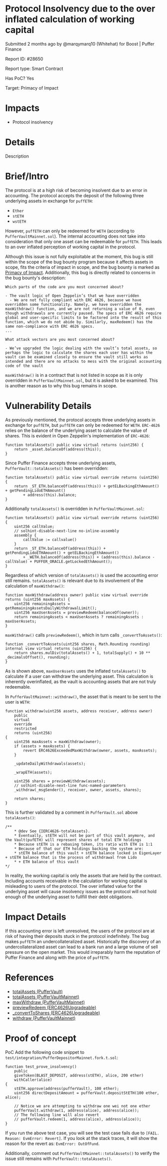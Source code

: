 # Protocol Insolvency due to the over inflated calculation of working capital
Submitted 2 months ago by @marqymarq10 (Whitehat) for Boost | Puffer Finance

Report ID: #28650

Report type: Smart Contract

Has PoC? Yes

Target: Primacy of Impact

# Impacts
- Protocol insolvency

# Details
Description

# Brief/Intro
The protocol is at a high risk of becoming insolvent due to an error in accounting. The protocol accepts the deposit of the following three underlying assets in exchange for `puffETH`:

- `Ether`
- `stETH`
- `wstETH`

However, `puffETH` can only be redeemed for `WETH` (according to `PufferVaultMainnet.sol`). The internal accounting does not take into consideration that only one asset can be redeemable for `puffETH`. This leads to an over inflated perception of working capital in the protocol.

Although this issue is not fully exploitable at the moment, this bug is still within the scope of the bug bounty program because it affects assets in scope, fits the criteria of impact in scope, and the bug bounty is marked as [Primacy of Impact](https://immunefisupport.zendesk.com/hc/en-us/articles/12340245635089-Best-Practices-Primacy-of-Impact). Additionally, this bug is directly related to concerns in the bug bounty's description:

```
Which parts of the code are you most concerned about?

- The vault logic of Open Zeppelin’s that we have overridden
  - We are not fully compliant with ERC 4626, because we have overridden some functionality. Namely, we have overridden the maxWithdraw() function, and we are not returning a value of 0, even though withdrawals are currently paused. The specs of ERC 4626 require global and user-specific limits to be factored into the result of this function, which we do not abide by. Similarly, maxRedeem() has the same non-compliance with ERC 4626 specs.
...

What attack vectors are you most concerned about?

- We’ve upgraded the logic dealing with the vault’s total assets, so perhaps the logic to calculate the shares each user has within the vault can be examined closely to ensure the vault still works as intended and there are no attacks to mess with the original accounting code of the vault
```

`maxWithdraw()` is in a contract that is not listed in scope as it is only overridden in `PufferVaultMainnet.sol`, but it is asked to be examined. This is another reason as to why this bug remains in scope.

# Vulnerability Details
As previously mentioned, the protocol accepts three underlying assets in exchange for `puffETH`, but `puffETH` can only be redeemed for `WETH`. `ERC-4626` relies on the balance of the underlying asset to calculate the value of shares. This is evident in Open Zeppelin's implementation of `ERC-4626`:

```
function totalAssets() public view virtual returns (uint256) {
    return _asset.balanceOf(address(this));
}
```

Since Puffer Finance accepts three underlying assets, `PufferVault::totalAssets()` has been overridden:

```
function totalAssets() public view virtual override returns (uint256) {
    return _ST_ETH.balanceOf(address(this)) + getELBackingEthAmount() + getPendingLidoETHAmount()
        + address(this).balance;
}
```

Additionally `totalAssets()` is overridden in `PufferVaultMainnet.sol`:

```
function totalAssets() public view virtual override returns (uint256) {
    uint256 callValue;
    // solhint-disable-next-line no-inline-assembly
    assembly {
        callValue := callvalue()
    }
    return _ST_ETH.balanceOf(address(this)) + getPendingLidoETHAmount() + getELBackingEthAmount()
        + _WETH.balanceOf(address(this)) + (address(this).balance - callValue) + PUFFER_ORACLE.getLockedEthAmount();
}
```

Regardless of which version of `totalAssets()` is used the accounting error still remains. `totalAssets()` is relevant due to its involvement of the calculation of `maxWithdraw()`:

```
function maxWithdraw(address owner) public view virtual override returns (uint256 maxAssets) {
    uint256 remainingAssets = getRemainingAssetsDailyWithdrawalLimit();
    uint256 maxUserAssets = previewRedeem(balanceOf(owner));
    return remainingAssets < maxUserAssets ? remainingAssets : maxUserAssets;
}
```

`maxWithdraw()` calls `previewRedeem()`, which in turn calls `_convertToAssets()`:

```
function _convertToAssets(uint256 shares, Math.Rounding rounding) internal view virtual returns (uint256) {
    return shares.mulDiv(totalAssets() + 1, totalSupply() + 10 ** _decimalsOffset(), rounding);
}
```

As is shown above, `maxUserAssets` uses the inflated `totalAssets()` to calculate if a user can withdraw the underlying asset. This calculation is inherently overinflated, as the vault is accounting assets that are not truly redeemable.

In `PufferVaultMainnet::withdraw()`, the asset that is meant to be sent to the user is `WETH`:

```
function withdraw(uint256 assets, address receiver, address owner)
    public
    virtual
    override
    restricted
    returns (uint256)
{
    uint256 maxAssets = maxWithdraw(owner);
    if (assets > maxAssets) {
        revert ERC4626ExceededMaxWithdraw(owner, assets, maxAssets);
    }

    _updateDailyWithdrawals(assets);

    _wrapETH(assets);

    uint256 shares = previewWithdraw(assets);
    // solhint-disable-next-line func-named-parameters
    _withdraw(_msgSender(), receiver, owner, assets, shares);

    return shares;
}
```

This is further validated by a comment in `PufferVault.sol` above `totalAssets()`:

```
/**
    * @dev See {IERC4626-totalAssets}.
    * Eventually, stETH will not be part of this vault anymore, and the Vault(pufETH) will represent shares of total ETH holdings
    * Because stETH is a rebasing token, its ratio with ETH is 1:1
    * Because of that our ETH holdings backing the system are:
    * stETH balance of this vault + stETH balance locked in EigenLayer + stETH balance that is the process of withdrawal from Lido
    * + ETH balance of this vault
*/
```

In reality, the working capital is only the assets that are held by the contract. Including accounts receivable in the calculation for working capital is misleading to users of the protocol. The over inflated value for the underlying asset will cause insolvency issues as the protocol will not hold enough of the underlying asset to fullfill their debt obligations.

# Impact Details
If this accounting error is left unresolved, the users of the protocol are at risk of having their deposits stuck in the protocol indefinitely. The bug makes `puffETH` an undercollateralized asset. Historically the discovery of an undercollateralized asset can lead to a bank run and a large volume of sell pressure on the open market. This would irreparably harm the reputation of Puffer Finance and along with the price of `puffETH`.

# References
- [totalAssets (PufferVault)](https://github.com/PufferFinance/pufETH/blob/0a345743ec4886735b046164876be32c35e59ebe/src/PufferVault.sol#L142-L153)
- [totalAssets (PufferVaultMainnet)](https://github.com/PufferFinance/pufETH/blob/0a345743ec4886735b046164876be32c35e59ebe/src/PufferVaultMainnet.sol#L64-L85)
- [maxWithdraw (PufferVaultMainnet)](https://github.com/PufferFinance/pufETH/blob/0a345743ec4886735b046164876be32c35e59ebe/src/PufferVaultMainnet.sol#L87-L97)
- [previewRedeem (ERC4626Upgradeable)](https://github.com/OpenZeppelin/openzeppelin-contracts-upgradeable/blob/789ba4f167cc94088e305d78e4ae6f3c1ec2e6f1/contracts/token/ERC20/extensions/ERC4626Upgradeable.sol#L188-L191)
- [_convertToShares (ERC4626Upgradeable)](https://github.com/OpenZeppelin/openzeppelin-contracts-upgradeable/blob/789ba4f167cc94088e305d78e4ae6f3c1ec2e6f1/contracts/token/ERC20/extensions/ERC4626Upgradeable.sol#L252-L257)
- [withdraw (PufferVaultMainnet)](https://github.com/PufferFinance/pufETH/blob/0a345743ec4886735b046164876be32c35e59ebe/src/PufferVaultMainnet.sol#L111-L137)

# Proof of concept
PoC
Add the following code snippet to `test/integration/PufferDepositorMainnet.fork.t.sol`:

```
function test_prove_insolvency()
    public
    giveToken(BLAST_DEPOSIT, address(stETH), alice, 200 ether)
    withCaller(alice)
{
    stETH.approve(address(pufferVault), 100 ether);
    uint256 directDepositAmount = pufferVault.depositStETH(100 ether, alice);

    // Notice we are attempting to withdraw one wei not one ether
    pufferVault.withdraw(1, address(alice), address(alice));
    // The following line will also revert 
    // pufferVault.redeem(1, address(alice), address(alice));
}
```

If you run the above test case, you will see the test case fails due to `[FAIL. Reason: EvmError: Revert]`. If you look at the stack traces, it will show the reason for the revert as: `EvmError: OutOfFund`.

Additionally, comment out `PufferVaultMainnet::totalAssets()` to verify the issue still remains with `PufferVault::totalAssets()`.
